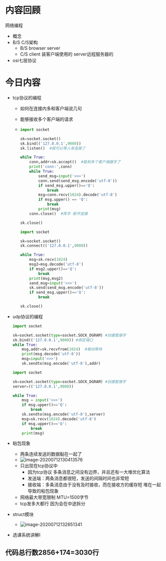 # 内容回顾

网络编程

+ 概念
+ B/S C/S架构
  + B/S  browser server
  + C/S   client 装客户端使用的 server远程服务器的
+ osi七层协议

# 今日内容

+ tcp协议的编程
  + 如何在连接内多和客户端说几句
  
  + 能够接收多个客户端的请求
  
  + ```python
    import socket
    
    sk=socket.socket()
    sk.bind(('127.0.0.1',9000))
    sk.listen()  #就可以等人来连接了
    
    while True:
        conn,addr=sk.accept()  #能和多个客户端握手了
        print('conn:',conn)
        while True:
            send_msg=input('>>>')
            conn.send(send_msg.encode('utf-8'))
            if send_msg.upper()=='Q':
                break
            msg=conn.recv(1024).decode('utf-8')
            if msg.upper() == 'Q':
                break
            print(msg)
        conn.close()  #挥手 断开连接
    
    sk.close()
    ```
  
    ```python
    import socket
    
    sk=socket.socket()
    sk.connect(('127.0.0.1',9000))
    
    while True:
        msg=sk.recv(1024)
        msg2=msg.decode('utf-8')
        if msg2.upper()=='Q':
            break
        print(msg,msg2)
        send_msg=input('>>>')
        sk.send(send_msg.encode('utf-8'))
        if send_msg.upper()=='Q':
            break
    
    sk.close()
    ```
  
+ udp协议的编程

  ```python
  import socket
  
  sk=socket.socket(type=socket.SOCK_DGRAM) #创建套接字
  sk.bind(('127.0.0.1',9000)) #绑定端口
  while True:
      msg,addr=sk.recvfrom(1024)  #被动等待
      print(msg.decode('utf-8'))
      msg=input('>>>')
      sk.sendto(msg.encode('utf-8'),addr)
  ```

  ```python
  import socket
  
  sk=socket.socket(type=socket.SOCK_DGRAM) #创建套接字
  server=(('127.0.0.1',9000))
  
  while True:
      msg = input('>>>')
      if msg.upper()=='Q':
          break
      sk.sendto(msg.encode('utf-8'),server)
      msg=sk.recv(1024).decode('utf-8')
      if msg.upper()=='Q':
          break
      print(msg)
  ```

+ 粘包现象

  + 两条连续发送的数据黏在一起了
  + ![image-20200712130413576](C:\Users\15200\AppData\Roaming\Typora\typora-user-images\image-20200712130413576.png)
  + 只出现在tcp协议中
    + 因为tcp协议 多条消息之间没有边界，并且还有一大堆优化算法
    + 发送端：两条消息都很短，发送的间隔时间也非常短
    + 接收端：多条消息由于没有及时接收，而在接收方的缓存短 堆在一起导致的粘包现象
  + 网络最大带宽限制 MTU=1500字节
  + tcp发多大都行 因为会在中途拆分

+ struct模块

  + ![image-20200712132651341](C:\Users\15200\AppData\Roaming\Typora\typora-user-images\image-20200712132651341.png)

+ 选课系统讲解I



## 代码总行数2856+174=3030行